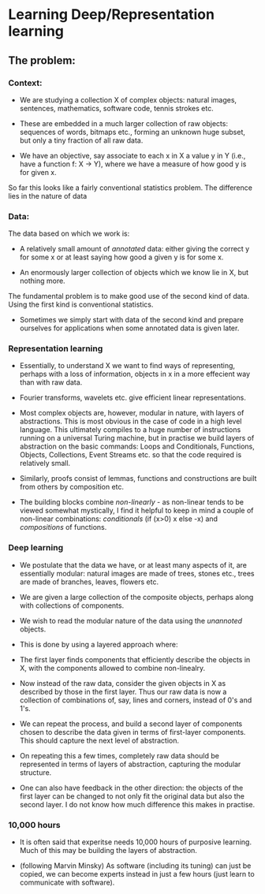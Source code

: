 # Learning Deep/Representation learning

## The problem:

### Context: 

* We are studying a collection X of complex objects: natural images, sentences, mathematics, software code, tennis strokes etc.

* These are embedded in a much larger collection of raw objects: sequences of words, bitmaps etc., forming an unknown huge subset, but only a tiny fraction of all raw data.

* We have an objective, say associate to each x in X a value y in Y (i.e., have a function f: X -> Y), where we have a measure of how good y is for given x.

So far this looks like a fairly conventional statistics problem. The difference lies in the nature of data

### Data:

The data based on which we work is: 

* A relatively small amount of _annotated_ data: either giving the correct y for some x or at least saying how good a given y is for some x.

* An enormously larger collection of objects which we know lie in X, but nothing more.

The fundamental problem is to make good use of the second kind of data.  Using the first kind is conventional statistics.

* Sometimes we simply start with data of the second kind and prepare ourselves for applications when some annotated data is given later.

### Representation learning

* Essentially, to understand X we want to find ways of representing, perhaps with a loss of information, objects in x in a more effecient way than with raw data.

* Fourier transforms, wavelets etc. give efficient linear representations.

* Most complex objects are, however, modular in nature, with layers of abstractions. This is most obvious in the case of code in a high level language. This ultimately compiles to a huge number of instructions running on a universal Turing machine, but in practise we build layers of abstraction on the basic commands: Loops and Conditionals, Functions, Objects, Collections, Event Streams etc. so that the code required is relatively small.

* Similarly, proofs consist of lemmas, functions and constructions are built from others by composition etc.

* The building blocks combine _non-linearly_ - as non-linear tends to be viewed somewhat mystically, I find it helpful to keep in mind a couple of non-linear combinations: _conditionals_ (if (x>0) x else -x)  and _compositions_ of functions.

### Deep learning

* We postulate that the data we have, or at least many aspects of it, are essentially modular: natural images are made of trees, stones etc., trees are made of branches, leaves, flowers etc.

* We are given a large collection of the composite objects, perhaps along with collections of components.

* We wish to read the modular nature  of the data using the _unannoted_ objects.

* This is done by using a layered approach where:

* The first layer finds components that efficiently describe the objects in X, with the components allowed to combine non-linealry.

* Now instead of the raw data, consider the given objects in X as described by those in the first layer. Thus our raw data is now a collection of combinations of, say, lines and corners, instead of 0's and 1's.

* We can repeat the process, and build a second layer of components chosen to describe the data given in terms of first-layer components. This should capture the next level of abstraction.

* On repeating this a few times, completely raw data should be represented in terms of layers of abstraction, capturing the modular structure.

* One can also have feedback in the other direction: the objects of the first layer can be changed to not only fit the original data but also the second layer. I do not know how much difference this makes in practise.

### 10,000 hours

* It is often said that experitse needs 10,000 hours of purposive learning. Much of this may be building the layers of abstraction.

* (following Marvin Minsky) As software (including its tuning) can just be copied, we can become experts instead in just a few hours (just learn to communicate with software).



